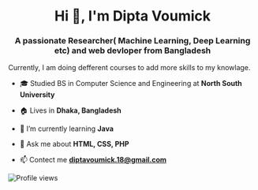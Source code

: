 <h1 align="center">Hi 👋, I'm Dipta Voumick</h1>
<h3 align="center">A passionate Researcher( Machine Learning, Deep Learning etc) and web devloper from Bangladesh</h3>



Currently, I am doing defferent courses to add more skills to my knowlage. 

- 🎓 Studied BS in Computer Science and Engineering at **North South University**

- 🏠 Lives in **Dhaka, Bangladesh**

- 🌱 I’m currently learning **Java**

- 💬 Ask me about **HTML, CSS, PHP**

- 📫 Contect me **diptavoumick.18@gmail.com**
 


![Profile views](https://gpvc.arturio.dev/dipta2178) 
